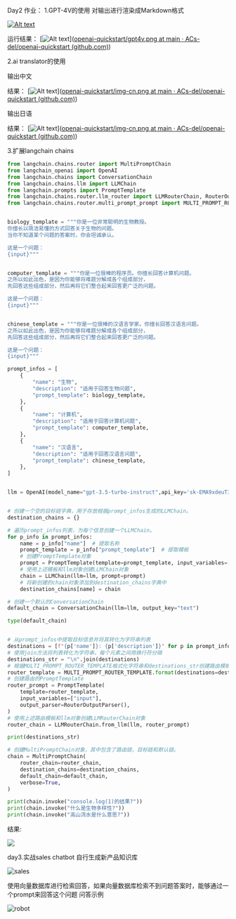 Day2 作业： 1.GPT-4V的使用 对输出进行渲染成Markdown格式

 [![Alt text](D:\CodeRepo\openai-quickstart\img1.png)](https://github.com/ACs-del/openai-quickstart/blob/main/img1.png) 

运行结果： [![Alt text](D:\CodeRepo\openai-quickstart\gpt4v.png)]([openai-quickstart/gpt4v.png at main · ACs-del/openai-quickstart (github.com)](https://github.com/ACs-del/openai-quickstart/blob/main/gpt4v.png))

2.ai translator的使用 

输出中文

结果： [![Alt text](D:\CodeRepo\openai-quickstart\img-cn.png)]([openai-quickstart/img-cn.png at main · ACs-del/openai-quickstart (github.com)](https://github.com/ACs-del/openai-quickstart/blob/main/img-cn.png)) 

输出日语 

结果： [![Alt text](D:\CodeRepo\openai-quickstart\img2.png)]([openai-quickstart/img-cn.png at main · ACs-del/openai-quickstart (github.com)](https://github.com/ACs-del/openai-quickstart/blob/main/img2.png)) 

3.扩展langchain chains

```python
from langchain.chains.router import MultiPromptChain
from langchain_openai import OpenAI
from langchain.chains import ConversationChain
from langchain.chains.llm import LLMChain
from langchain.prompts import PromptTemplate
from langchain.chains.router.llm_router import LLMRouterChain, RouterOutputParser
from langchain.chains.router.multi_prompt_prompt import MULTI_PROMPT_ROUTER_TEMPLATE


biology_template = """你是一位非常聪明的生物教授。
你擅长以简洁易懂的方式回答关于生物的问题。
当你不知道某个问题的答案时，你会坦诚承认。

这是一个问题：
{input}"""


computer_template = """你是一位很棒的程序员。你擅长回答计算机问题。
之所以如此出色，是因为你能够将难题分解成各个组成部分，
先回答这些组成部分，然后再将它们整合起来回答更广泛的问题。

这是一个问题：
{input}"""


chinese_template = """你是一位很棒的汉语言学家。你擅长回答汉语言问题。
之所以如此出色，是因为你能够将难题分解成各个组成部分，
先回答这些组成部分，然后再将它们整合起来回答更广泛的问题。

这是一个问题：
{input}"""

prompt_infos = [
    {
        "name": "生物",
        "description": "适用于回答生物问题",
        "prompt_template": biology_template,
    },
    {
        "name": "计算机",
        "description": "适用于回答计算机问题",
        "prompt_template": computer_template,
    },
    {
        "name": "汉语言",
        "description": "适用于回答汉语言问题",
        "prompt_template": chinese_template,
    },
]


llm = OpenAI(model_name="gpt-3.5-turbo-instruct",api_key='sk-EMA9xdeuT3krvtvE558e351d65704aB9A28b350b5dC6A78b', base_url='https://api.xiaoai.plus/v1')


# 创建一个空的目标链字典，用于存放根据prompt_infos生成的LLMChain。
destination_chains = {}

# 遍历prompt_infos列表，为每个信息创建一个LLMChain。
for p_info in prompt_infos:
    name = p_info["name"]  # 提取名称
    prompt_template = p_info["prompt_template"]  # 提取模板
    # 创建PromptTemplate对象
    prompt = PromptTemplate(template=prompt_template, input_variables=["input"])
    # 使用上述模板和llm对象创建LLMChain对象
    chain = LLMChain(llm=llm, prompt=prompt)
    # 将新创建的chain对象添加到destination_chains字典中
    destination_chains[name] = chain

# 创建一个默认的ConversationChain
default_chain = ConversationChain(llm=llm, output_key="text")

type(default_chain)


# 从prompt_infos中提取目标信息并将其转化为字符串列表
destinations = [f"{p['name']}: {p['description']}" for p in prompt_infos]
# 使用join方法将列表转化为字符串，每个元素之间用换行符分隔
destinations_str = "\n".join(destinations)
# 根据MULTI_PROMPT_ROUTER_TEMPLATE格式化字符串和destinations_str创建路由模板
router_template = MULTI_PROMPT_ROUTER_TEMPLATE.format(destinations=destinations_str)
# 创建路由的PromptTemplate
router_prompt = PromptTemplate(
    template=router_template,
    input_variables=["input"],
    output_parser=RouterOutputParser(),
)
# 使用上述路由模板和llm对象创建LLMRouterChain对象
router_chain = LLMRouterChain.from_llm(llm, router_prompt)

print(destinations_str)

# 创建MultiPromptChain对象，其中包含了路由链，目标链和默认链。
chain = MultiPromptChain(
    router_chain=router_chain,
    destination_chains=destination_chains,
    default_chain=default_chain,
    verbose=True,
)

print(chain.invoke("console.log(1)的结果?"))
print(chain.invoke("什么是生物多样性?"))
print(chain.invoke("高山流水是什么意思?"))
```

结果:

![](D:\CodeRepo\openai-quickstart\img3.png)



day3.实战sales chatbot 自行生成新产品知识库 

![sales](D:\openai-quickstart\sales.png)

使用向量数据库进行检索回答，如果向量数据库检索不到问题答案时，能够通过一个prompt来回答这个问题 问答示例 

![robot](D:\openai-quickstart\sales_robot.png)